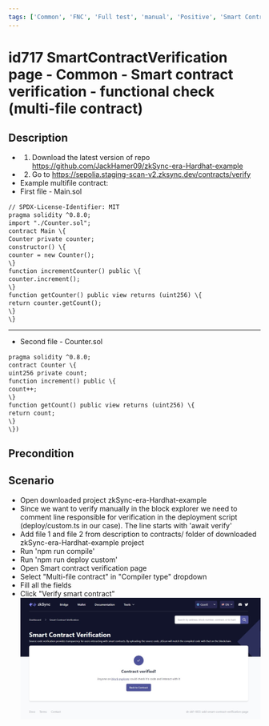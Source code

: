 ```yaml
---
tags: ['Common', 'FNC', 'Full test', 'manual', 'Positive', 'Smart Contract Verification page', 'Smoke test', 'Active']
---
```


# id717 SmartContractVerification page - Common - Smart contract verification - functional check (multi-file contract)

## Description
  - 1) Download the latest version of repo https://github.com/JackHamer09/zkSync-era-Hardhat-example
  - 2) Go to https://sepolia.staging-scan-v2.zksync.dev/contracts/verify
  - Example multifile contract:
  - First file - Main.sol
```
// SPDX-License-Identifier: MIT
pragma solidity ^0.8.0;
import "./Counter.sol";
contract Main \{
Counter private counter;
constructor() \{
counter = new Counter();
\}
function incrementCounter() public \{
counter.increment();
\}
function getCounter() public view returns (uint256) \{
return counter.getCount();
\}
\}
```
_________________________________________________
  - Second file - Counter.sol
``` // SPDX-License-Identifier: MIT
pragma solidity ^0.8.0;
contract Counter \{
uint256 private count;
function increment() public \{
count++;
\}
function getCount() public view returns (uint256) \{
return count;
\}
\}) 
```

## Precondition


## Scenario
- Open downloaded project zkSync-era-Hardhat-example
- Since we want to verify manually in the block explorer we need to comment line responsible for verification in the deployment script (deploy/custom.ts in our case). The line starts with 'await verify'
- Add file 1 and file 2 from description to contracts/ folder of downloaded zkSync-era-Hardhat-example project
- Run 'npm run compile'
- Run 'npm run deploy custom'
- Open Smart contract verification page
- Select "Multi-file contract" in "Compiler type" dropdown
- Fill all the fields
- Click "Verify smart contract"
  ![Screenshot](../../../../static/img/Common/SmartContractVerification/id717_1.png)
